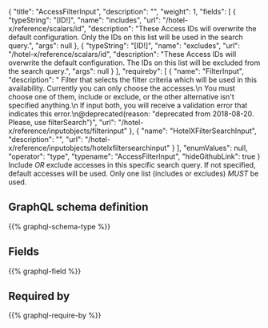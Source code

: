 {
  "title": "AccessFilterInput",
  "description": "",
  "weight": 1,
  "fields": [
    {
      "typeString": "[ID!]",
      "name": "includes",
      "url": "/hotel-x/reference/scalars/id",
      "description": "These Access IDs will overwrite the default configuration. Only the IDs on this list will be used in the search query.",
      "args": null
    },
    {
      "typeString": "[ID!]",
      "name": "excludes",
      "url": "/hotel-x/reference/scalars/id",
      "description": "These Access IDs will overwrite the default configuration. The IDs on this list will be excluded from the search query.",
      "args": null
    }
  ],
  "requireby": [
    {
      "name": "FilterInput",
      "description": " Filter that selects the filter criteria which will be used in this availability. Currently you can only choose the accesses.\n You must choose one of them, include or exclude, or the other alternative isn't specified anything.\n If input both, you will receive a validation error that indicates this error.\n@deprecated(reason: \"deprecated from 2018-08-20. Please, use filterSearch\")",
      "url": "/hotel-x/reference/inputobjects/filterinput"
    },
    {
      "name": "HotelXFilterSearchInput",
      "description": "",
      "url": "/hotel-x/reference/inputobjects/hotelxfiltersearchinput"
    }
  ],
  "enumValues": null,
  "operator": "type",
  "typename": "AccessFilterInput",
  "hideGithubLink": true
}
Include *OR* exclude accesses in this specific search query. If not specified, default accesses will be used.
Only one list (includes or excludes) *MUST* be used.
## GraphQL schema definition

{{% graphql-schema-type %}}

## Fields

{{% graphql-field %}}

## Required by

{{% graphql-require-by %}}
